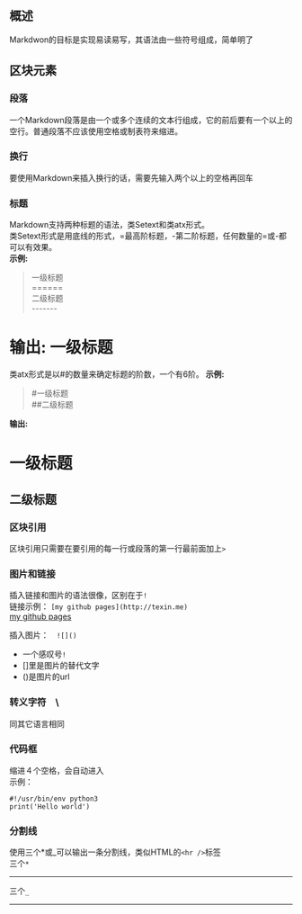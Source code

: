 ## **概述**

Markdwon的目标是实现易读易写，其语法由一些符号组成，简单明了

## **区块元素**
### 段落
一个Markdown段落是由一个或多个连续的文本行组成，它的前后要有一个以上的空行。普通段落不应该使用空格或制表符来缩进。
### 换行
要使用Markdown来插入换行的话，需要先输入两个以上的空格再回车
### 标题
Markdown支持两种标题的语法，类Setext和类atx形式。  
类Setext形式是用底线的形式，=最高阶标题，-第二阶标题，任何数量的=或-都可以有效果。   
**示例:**  
>    一级标题  
     ======   
     二级标题  
     -------  

**输出:**
一级标题
======  

  
类atx形式是以#的数量来确定标题的阶数，一个有6阶。
**示例:**  
>   #一级标题  
    ##二级标题  

**输出:**
# 一级标题
## 二级标题

### 区块引用
区块引用只需要在要引用的每一行或段落的第一行最前面加上`>`  

### **图片和链接**  
插入链接和图片的语法很像，区别在于`!`  
链接示例：  `[my github pages](http://texin.me)`   
[my github pages](http://texin.me)  

插入图片：　`![]()` 
 
* 一个感叹号`!`
* []里是图片的替代文字
* ()是图片的url

### 转义字符　\
同其它语言相同　　　
### 代码框
缩进４个空格，会自动进入　  
示例：　　  

    #!/usr/bin/env python3   
    print('Hello world')
     

### 分割线
使用三个*或_可以输出一条分割线，类似HTML的`<hr />`标签  
三个`*`   

***  
三个`_`   

___
